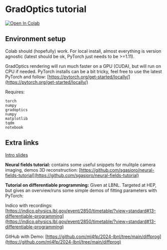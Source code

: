 # GradOptics tutorial
[![Open In Colab](https://colab.research.google.com/assets/colab-badge.svg)](https://colab.research.google.com/github/sgasioro/gradoptics-tutorial/blob/main/GradOptics%20Tutorial.ipynb)

## Environment setup
Colab should (hopefully) work. For local install, almost everything is version agnostic (latest should be ok, PyTorch just needs to be >=1.11). 

GradOptics rendering will run much faster on a GPU (CUDA), but will run on CPU if needed. PyTorch installs can be a bit tricky, feel free to use the latest PyTorch 
and follow: [https://pytorch.org/get-started/locally/](https://pytorch.org/get-started/locally/)

Requires:
```
torch
numpy
gradoptics
numpy
matplotlib
tqdm
notebook
```

## Extra links
[Intro slides](https://docs.google.com/presentation/d/1syT_ISaqWS3ucwZNixK7Gy12SunZBHi_UC_LE8hNL3s/edit?usp=sharing)

**Neural fields tutorial:** contains some useful snippets for mulitple camera imaging, demos 3D reconstruction:
[https://github.com/sgasioro/neural-fields-tutorial](https://github.com/sgasioro/neural-fields-tutorial)

**Tutorial on differentiable programming:** Given at LBNL. Targeted at HEP, but gives an overview/runs some simple demos of fitting parameters with PyTorch:

Indico with recordings: [https://indico.physics.lbl.gov/event/2850/timetable/?view=standard#13-differentiable-programming](https://indico.physics.lbl.gov/event/2850/timetable/?view=standard#13-differentiable-programming)

GitHub with Demo: [https://github.com/ml4fp/2024-lbnl/tree/main/diffprog](https://github.com/ml4fp/2024-lbnl/tree/main/diffprog)

